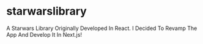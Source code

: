 # starwarslibrary
A Starwars Library Originally Developed In React. I Decided To Revamp The App And Develop It In Next.js! 
